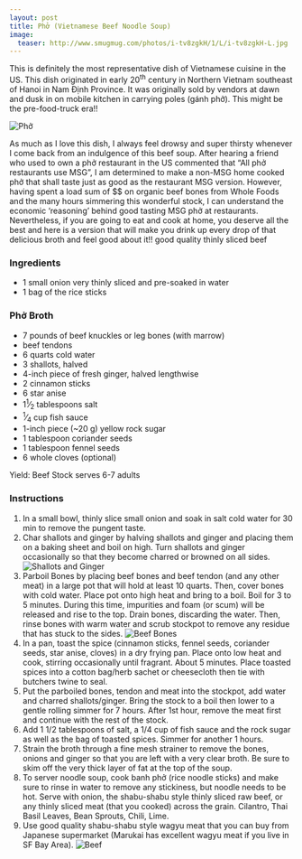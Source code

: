 ```yaml
---
layout: post
title: Phở (Vietnamese Beef Noodle Soup)
image:
  teaser: http://www.smugmug.com/photos/i-tv8zgkH/1/L/i-tv8zgkH-L.jpg
---
```


This is definitely the most representative dish of Vietnamese cuisine in the US. This dish originated in early 20<sup>th</sup> century in Northern Vietnam southeast of Hanoi in Nam Định Province. It was originally sold by vendors at dawn and dusk in on mobile kitchen in carrying poles (gánh phở). This might be the pre-food-truck era!!


![Phở][1]

As much as I love this dish, I always feel drowsy and super thirsty whenever I come back from an indulgence of this beef soup. After hearing a friend who used to own a phở restaurant in the US commented that &ldquo;All phở restaurants use MSG&rdquo;, I am determined to make a non-MSG home cooked phở that shall taste just as good as the restaurant MSG version. However, having spent a load sum of $$ on organic beef bones from Whole Foods and the many hours simmering this wonderful stock, I can understand the economic &lsquo;reasoning&rsquo; behind good tasting MSG phở at restaurants. Nevertheless, if you are going to eat and cook at home, you deserve all the best and here is a version that will make you drink up every drop of that delicious broth and feel good about it!!
good quality thinly sliced beef

### Ingredients
- 1 small onion very thinly sliced and pre-soaked in water
- 1 bag of the rice sticks

### Phở Broth
- 7 pounds of beef knuckles or leg bones (with marrow)
- beef tendons
- 6 quarts cold water
- 3 shallots, halved
- 4-inch piece of fresh ginger, halved lengthwise
- 2 cinnamon sticks
- 6 star anise
- 1<sup>1</sup>&frasl;<sub>2</sub> tablespoons salt
- <sup>1</sup>&frasl;<sub>4</sub> cup fish sauce
- 1-inch piece (~20 g) yellow rock sugar
- 1 tablespoon coriander seeds 
- 1 tablespoon fennel seeds
- 6 whole cloves (optional)

Yield: Beef Stock serves 6-7 adults

### Instructions
1. In a small bowl, thinly slice small onion and soak in salt cold water for 30 min to remove the pungent taste.
1. Char shallots and ginger by halving shallots and ginger and placing them on a baking sheet and boil on high. Turn shallots and ginger occasionally so that they become charred or browned on all sides.
![Shallots and Ginger][2]
1. Parboil Bones by placing beef bones and beef tendon (and any other meat) in a large pot that will hold at least 10 quarts. Then, cover bones with cold water. Place pot onto high heat and bring to a boil. Boil for 3 to 5 minutes. During this time, impurities and foam (or scum) will be released and rise to the top. Drain bones, discarding the water. Then, rinse bones with warm water and scrub stockpot to remove any residue that has stuck to the sides.
![Beef Bones][3]
1. In a pan, toast the spice (cinnamon sticks, fennel seeds, coriander seeds, star anise, cloves) in a dry frying pan. Place onto low heat and cook, stirring occasionally until fragrant. About 5 minutes. Place toasted spices into a cotton bag/herb sachet or cheesecloth then tie with butchers twine to seal.
1. Put the parboiled bones, tendon and meat into the stockpot, add water and charred shallots/ginger. Bring the stock to a boil then lower to a gentle rolling simmer for 7 hours. After 1st hour, remove the meat first and continue with the rest of the stock.
1. Add 1 1/2 tablespoons of salt, a 1/4 cup of fish sauce and the rock sugar as well as the bag of toasted spices. Simmer for another 1 hours.
1. Strain the broth through a fine mesh strainer to remove the bones, onions and ginger so that you are left with a very clear broth. Be sure to skim off the very thick layer of fat at the top of the soup.
1. To server noodle soup, cook banh phở (rice noodle sticks) and make sure to rinse in water to remove any stickiness, but noodle needs to be hot. Serve with onion, the shabu-shabu style thinly sliced raw beef, or any thinly sliced meat (that you cooked) across the grain. Cilantro, Thai Basil Leaves, Bean Sprouts, Chili, Lime. 
1. Use good quality shabu-shabu style wagyu meat that you can buy from Japanese supermarket (Marukai has excellent wagyu meat if you live in SF Bay Area).
![Beef][4]

[1]: http://media.tumblr.com/6bcb2eb5905d188b20c538bd445a6f10/tumblr_inline_nbt7yvu2Y91sn7z7o.jpg
[2]: http://media.tumblr.com/d785b67db480db829d2bd7f8c48727f5/tumblr_inline_nbt90pskY31sn7z7o.jpg
[3]: http://media.tumblr.com/9711a625aa6e03f1b89a45d0a25a18c8/tumblr_inline_nbt8v2KeEX1sn7z7o.jpg
[4]: http://media.tumblr.com/d30e012f882c76eb4c317ae1b344f8df/tumblr_inline_nbt9fr0BSG1sn7z7o.jpg
